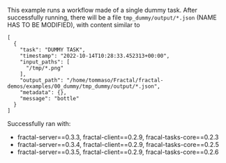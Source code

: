 This example runs a workflow made of a single dummy task.
After successfully running, there will be a file `tmp_dummy/output/*.json` (NAME HAS TO BE MODIFIED), with content similar to
```
[
  {
    "task": "DUMMY TASK",
    "timestamp": "2022-10-14T10:28:33.452313+00:00",
    "input_paths": [
      "/tmp/*.png"
    ],
    "output_path": "/home/tommaso/Fractal/fractal-demos/examples/00_dummy/tmp_dummy/output/*.json",
    "metadata": {},
    "message": "bottle"
  }
]
```

Successfully ran with:
* fractal-server==0.3.3, fractal-client==0.2.9, fracal-tasks-core==0.2.3
* fractal-server==0.3.4, fractal-client==0.2.9, fracal-tasks-core==0.2.5
* fractal-server==0.3.5, fractal-client==0.2.9, fracal-tasks-core==0.2.6
